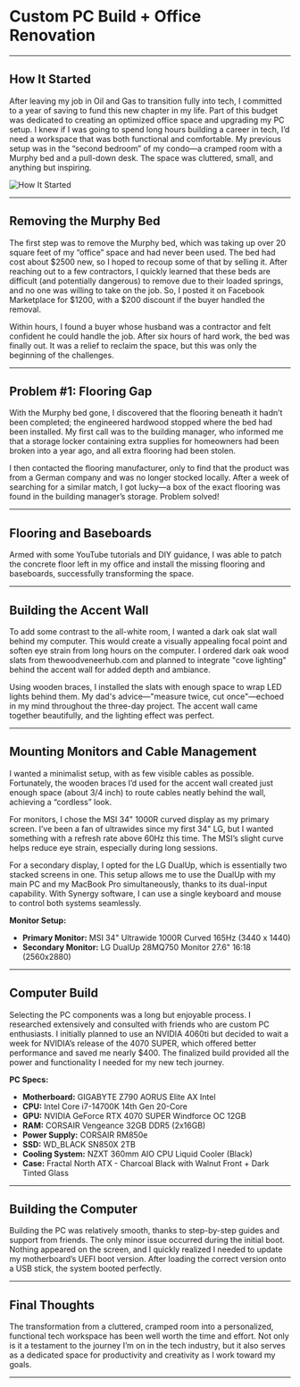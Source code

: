 # Custom PC Build + Office Renovation

---

## How It Started

After leaving my job in Oil and Gas to transition fully into tech, I committed to a year of saving to fund this new chapter in my life. Part of this budget was dedicated to creating an optimized office space and upgrading my PC setup. I knew if I was going to spend long hours building a career in tech, I’d need a workspace that was both functional and comfortable. My previous setup was in the “second bedroom” of my condo—a cramped room with a Murphy bed and a pull-down desk. The space was cluttered, small, and anything but inspiring.

![How It Started](https://imgur.com/5g0qOE0)

---

## Removing the Murphy Bed

The first step was to remove the Murphy bed, which was taking up over 20 square feet of my “office” space and had never been used. The bed had cost about $2500 new, so I hoped to recoup some of that by selling it. After reaching out to a few contractors, I quickly learned that these beds are difficult (and potentially dangerous) to remove due to their loaded springs, and no one was willing to take on the job. So, I posted it on Facebook Marketplace for $1200, with a $200 discount if the buyer handled the removal.

Within hours, I found a buyer whose husband was a contractor and felt confident he could handle the job. After six hours of hard work, the bed was finally out. It was a relief to reclaim the space, but this was only the beginning of the challenges.

---

## Problem #1: Flooring Gap

With the Murphy bed gone, I discovered that the flooring beneath it hadn’t been completed; the engineered hardwood stopped where the bed had been installed. My first call was to the building manager, who informed me that a storage locker containing extra supplies for homeowners had been broken into a year ago, and all extra flooring had been stolen.

I then contacted the flooring manufacturer, only to find that the product was from a German company and was no longer stocked locally. After a week of searching for a similar match, I got lucky—a box of the exact flooring was found in the building manager’s storage. Problem solved!

---

## Flooring and Baseboards

Armed with some YouTube tutorials and DIY guidance, I was able to patch the concrete floor left in my office and install the missing flooring and baseboards, successfully transforming the space.

---

## Building the Accent Wall

To add some contrast to the all-white room, I wanted a dark oak slat wall behind my computer. This would create a visually appealing focal point and soften eye strain from long hours on the computer. I ordered dark oak wood slats from thewoodveneerhub.com and planned to integrate "cove lighting" behind the accent wall for added depth and ambiance.

Using wooden braces, I installed the slats with enough space to wrap LED lights behind them. My dad's advice—"measure twice, cut once"—echoed in my mind throughout the three-day project. The accent wall came together beautifully, and the lighting effect was perfect.

---

## Mounting Monitors and Cable Management

I wanted a minimalist setup, with as few visible cables as possible. Fortunately, the wooden braces I’d used for the accent wall created just enough space (about 3/4 inch) to route cables neatly behind the wall, achieving a “cordless” look.

For monitors, I chose the MSI 34" 1000R curved display as my primary screen. I’ve been a fan of ultrawides since my first 34" LG, but I wanted something with a refresh rate above 60Hz this time. The MSI’s slight curve helps reduce eye strain, especially during long sessions.

For a secondary display, I opted for the LG DualUp, which is essentially two stacked screens in one. This setup allows me to use the DualUp with my main PC and my MacBook Pro simultaneously, thanks to its dual-input capability. With Synergy software, I can use a single keyboard and mouse to control both systems seamlessly.

**Monitor Setup:**

- **Primary Monitor:** MSI 34" Ultrawide 1000R Curved 165Hz (3440 x 1440)
- **Secondary Monitor:** LG DualUp 28MQ750 Monitor 27.6" 16:18 (2560x2880)

---

## Computer Build

Selecting the PC components was a long but enjoyable process. I researched extensively and consulted with friends who are custom PC enthusiasts. I initially planned to use an NVIDIA 4060ti but decided to wait a week for NVIDIA’s release of the 4070 SUPER, which offered better performance and saved me nearly $400. The finalized build provided all the power and functionality I needed for my new tech journey.

**PC Specs:**

- **Motherboard:** GIGABYTE Z790 AORUS Elite AX Intel
- **CPU:** Intel Core i7-14700K 14th Gen 20-Core
- **GPU:** NVIDIA GeForce RTX 4070 SUPER Windforce OC 12GB
- **RAM:** CORSAIR Vengeance 32GB DDR5 (2x16GB)
- **Power Supply:** CORSAIR RM850e
- **SSD:** WD_BLACK SN850X 2TB
- **Cooling System:** NZXT 360mm AIO CPU Liquid Cooler (Black)
- **Case:** Fractal North ATX - Charcoal Black with Walnut Front + Dark Tinted Glass

---

## Building the Computer

Building the PC was relatively smooth, thanks to step-by-step guides and support from friends. The only minor issue occurred during the initial boot. Nothing appeared on the screen, and I quickly realized I needed to update my motherboard’s UEFI boot version. After loading the correct version onto a USB stick, the system booted perfectly.

---

## Final Thoughts

The transformation from a cluttered, cramped room into a personalized, functional tech workspace has been well worth the time and effort. Not only is it a testament to the journey I’m on in the tech industry, but it also serves as a dedicated space for productivity and creativity as I work toward my goals.

--- 


